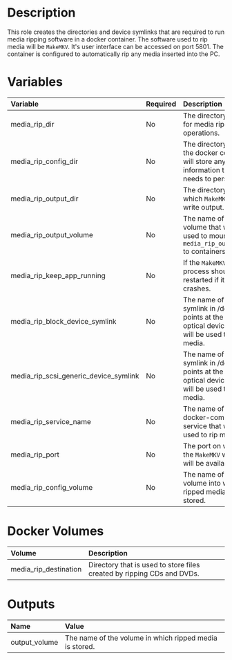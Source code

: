 # Description

This role creates the directories and device symlinks that are required to run media ripping software in a docker
container.  The software used to rip media will be `MakeMKV`.  It's user interface can be accessed on port 5801.
The container is configured to automatically rip any media inserted into the PC.

# Variables

| Variable                              | Required | Description                                                                                             | Default                                             |
|:--------------------------------------|:---------|:--------------------------------------------------------------------------------------------------------|:----------------------------------------------------|
| media_rip_dir                         | No       | The directory used for media rip operations.                                                            | `{{ docker_compose_dir }}/media-rip`                |
| media_rip_config_dir                  | No       | The directory where the docker container will store any information that it needs to persist.           | `{{ media_rip_dir }}/config`                        |
| media_rip_output_dir                  | No       | The directory to which `MakeMKV` will write output.                                                     | `{{ media_rip_dir }}/output`                        |
| media_rip_output_volume               | No       | The name of the volume that will be used to mount `media_rip_output_dir` to containers                  | media_rip_destination                               |
| media_rip_keep_app_running            | No       | If the `MakeMKV` process should be restarted if it crashes.                                             | 1 (yes)                                             |
| media_rip_block_device_symlink        | No       | The name of the symlink in /dev that points at the block optical device that will be used to rip media. | optical1                                            |
| media_rip_scsi_generic_device_symlink | No       | The name of the symlink in /dev /that points at the scsi optical device that will be used to rip media. | `{{ media_rip_scsi_block_device_symling }}_generic` |
| media_rip_service_name                | No       | The name of the docker-compose service that will be used to rip media.                                  | makemkv                                             |
| media_rip_port                        | No       | The port on which the `MakeMKV` web UI will be available.                                               | 5801                                                |
| media_rip_config_volume               | No       | The name of the volume into which ripped media will be stored.                                          | media_rip_config                                    |

# Docker Volumes

| Volume                | Description                                                            |
|:----------------------|:-----------------------------------------------------------------------|
 | media_rip_destination | Directory that is used to store files created by ripping CDs and DVDs. |

# Outputs

| Name          | Value                                                   |
|:--------------|:--------------------------------------------------------|
| output_volume | The name of the volume in which ripped media is stored. |
